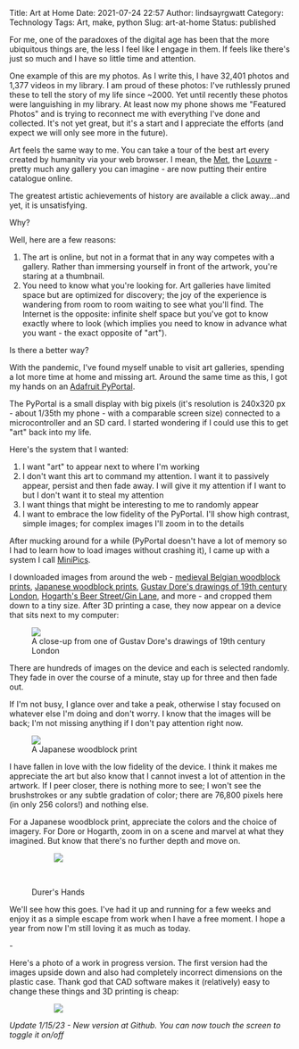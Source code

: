 Title: Art at Home
Date: 2021-07-24 22:57
Author: lindsayrgwatt
Category: Technology
Tags: Art, make, python
Slug: art-at-home
Status: published



For me, one of the paradoxes of the digital age has been that the more ubiquitous things are, the less I feel like I engage in them. If feels like there's just so much and I have so little time and attention.





One example of this are my photos. As I write this, I have 32,401 photos and 1,377 videos in my library. I am proud of these photos: I've ruthlessly pruned these to tell the story of my life since ~2000. Yet until recently these photos were languishing in my library. At least now my phone shows me "Featured Photos" and is trying to reconnect me with everything I've done and collected. It's not yet great, but it's a start and I appreciate the efforts (and expect we will only see more in the future).





Art feels the same way to me. You can take a tour of the best art every created by humanity via your web browser. I mean, the [Met](https://www.metmuseum.org/art/collection), the [Louvre](https://collections.louvre.fr/en/) - pretty much any gallery you can imagine - are now putting their entire catalogue online.





The greatest artistic achievements of history are available a click away...and yet, it is unsatisfying.





Why?





Well, here are a few reasons:





1.  The art is online, but not in a format that in any way competes with a gallery. Rather than immersing yourself in front of the artwork, you're staring at a thumbnail.
2.  You need to know what you're looking for. Art galleries have limited space but are optimized for discovery; the joy of the experience is wandering from room to room waiting to see what you'll find. The Internet is the opposite: infinite shelf space but you've got to know exactly where to look (which implies you need to know in advance what you want - the exact opposite of "art").





Is there a better way?





With the pandemic, I've found myself unable to visit art galleries, spending a lot more time at home and missing art. Around the same time as this, I got my hands on an [Adafruit PyPortal](https://www.adafruit.com/product/4116).





The PyPortal is a small display with big pixels (it's resolution is 240x320 px - about 1/35th my phone - with a comparable screen size) connected to a microcontroller and an SD card. I started wondering if I could use this to get "art" back into my life.





Here's the system that I wanted:





1.  I want "art" to appear next to where I'm working
2.  I don't want this art to command my attention. I want it to passively appear, persist and then fade away. I will give it my attention if I want to but I don't want it to steal my attention
3.  I want things that might be interesting to me to randomly appear
4.  I want to embrace the low fidelity of the PyPortal. I'll show high contrast, simple images; for complex images I'll zoom in to the details





After mucking around for a while (PyPortal doesn't have a lot of memory so I had to learn how to load images without crashing it), I came up with a system I call [MiniPics](https://github.com/lindsayrgwatt/mini_pics).





I downloaded images from around the web - [medieval Belgian woodblock prints](https://collectie.antwerpen.be/impressedbyplantin/all-woodcuts), [Japanese woodblock prints](https://ukiyo-e.org/), [Gustav Dore's drawings of 19th century London](https://www.bl.uk/collection-items/london-illustrations-by-gustave-dor#), [Hogarth's Beer Street/Gin Lane](https://www.tate.org.uk/art/artworks/hogarth-gin-lane-t01799), and more - and cropped them down to a tiny size. After 3D printing a case, they now appear on a device that sits next to my computer:





<figure class=" size-large">
<img src="{static}/images/2021/07/IMG_5707-768x1024.jpeg" class="" /><br />

<figcaption>A close-up from one of Gustav Dore's drawings of 19th century London</figcaption>
</figure>





There are hundreds of images on the device and each is selected randomly. They fade in over the course of a minute, stay up for three and then fade out.





If I'm not busy, I glance over and take a peak, otherwise I stay focused on whatever else I'm doing and don't worry. I know that the images will be back; I'm not missing anything if I don't pay attention right now.





<figure class=" size-large">
<img src="{static}/images/2021/07/IMG_5711-768x1024.jpeg" class="" /><br />

<figcaption>A Japanese woodblock print</figcaption>
</figure>





I have fallen in love with the low fidelity of the device. I think it makes me appreciate the art but also know that I cannot invest a lot of attention in the artwork. If I peer closer, there is nothing more to see; I won't see the brushstrokes or any subtle gradation of color; there are 76,800 pixels here (in only 256 colors!) and nothing else.





For a Japanese woodblock print, appreciate the colors and the choice of imagery. For Dore or Hogarth, zoom in on a scene and marvel at what they imagined. But know that there's no further depth and move on.





<figure class=" has-nested-images columns-default is-cropped">

</p>
<figure class=" size-large">
<img src="{static}/images/2021/07/IMG_5710-768x1024.jpeg" class="" />
</figure>
<p>
<br />

<figcaption>Durer's Hands</figcaption>
</figure>





We'll see how this goes. I've had it up and running for a few weeks and enjoy it as a simple escape from work when I have a free moment. I hope a year from now I'm still loving it as much as today.





\-





Here's a photo of a work in progress version. The first version had the images upside down and also had completely incorrect dimensions on the plastic case. Thank god that CAD software makes it (relatively) easy to change these things and 3D printing is cheap:





<figure class=" has-nested-images columns-default is-cropped">

</p>
<figure class=" size-large">
<img src="{static}/images/2021/07/IMG_5697-768x1024.jpeg" class="" />
</figure>
<p></p>
</figure>





*Update 1/15/23 - New version at Github. You can now touch the screen to toggle it on/off*


